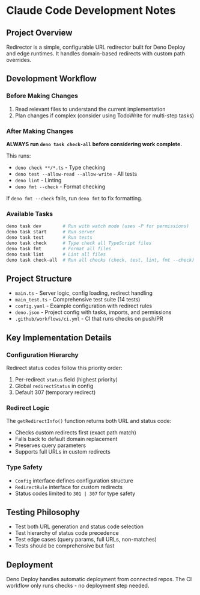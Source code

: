 # Claude Code Development Notes

## Project Overview

Redirector is a simple, configurable URL redirector built for Deno Deploy and
edge runtimes. It handles domain-based redirects with custom path overrides.

## Development Workflow

### Before Making Changes

1. Read relevant files to understand the current implementation
2. Plan changes if complex (consider using TodoWrite for multi-step tasks)

### After Making Changes

**ALWAYS run `deno task check-all` before considering work complete.**

This runs:

- `deno check **/*.ts` - Type checking
- `deno test --allow-read --allow-write` - All tests
- `deno lint` - Linting
- `deno fmt --check` - Format checking

If `deno fmt --check` fails, run `deno fmt` to fix formatting.

### Available Tasks

```bash
deno task dev        # Run with watch mode (uses -P for permissions)
deno task start      # Run server
deno task test       # Run tests
deno task check      # Type check all TypeScript files
deno task fmt        # Format all files
deno task lint       # Lint all files
deno task check-all  # Run all checks (check, test, lint, fmt --check)
```

## Project Structure

- `main.ts` - Server logic, config loading, redirect handling
- `main_test.ts` - Comprehensive test suite (14 tests)
- `config.yaml` - Example configuration with redirect rules
- `deno.json` - Project config with tasks, imports, and permissions
- `.github/workflows/ci.yml` - CI that runs checks on push/PR

## Key Implementation Details

### Configuration Hierarchy

Redirect status codes follow this priority order:

1. Per-redirect `status` field (highest priority)
2. Global `redirectStatus` in config
3. Default 307 (temporary redirect)

### Redirect Logic

The `getRedirectInfo()` function returns both URL and status code:

- Checks custom redirects first (exact path match)
- Falls back to default domain replacement
- Preserves query parameters
- Supports full URLs in custom redirects

### Type Safety

- `Config` interface defines configuration structure
- `RedirectRule` interface for custom redirects
- Status codes limited to `301 | 307` for type safety

## Testing Philosophy

- Test both URL generation and status code selection
- Test hierarchy of status code precedence
- Test edge cases (query params, full URLs, non-matches)
- Tests should be comprehensive but fast

## Deployment

Deno Deploy handles automatic deployment from connected repos. The CI workflow
only runs checks - no deployment step needed.
